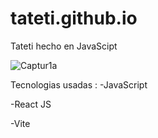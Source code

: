 # tateti.github.io
Tateti hecho en JavaScipt 

![Captur1a](https://github.com/EmanuelIniguez/tateti.github.io/assets/84642858/f7113567-365a-48df-bdb6-b1516f0db1bc)  

Tecnologias usadas : 
-JavaScript 

-React JS 

-Vite
